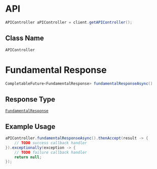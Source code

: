 # API

```java
APIController aPIController = client.getAPIController();
```

## Class Name

`APIController`


# Fundamental Response

```java
CompletableFuture<FundamentalResponse> fundamentalResponseAsync()
```

## Response Type

[`FundamentalResponse`](../../doc/models/fundamental-response.md)

## Example Usage

```java
aPIController.fundamentalResponseAsync().thenAccept(result -> {
    // TODO success callback handler
}).exceptionally(exception -> {
    // TODO failure callback handler
    return null;
});
```

